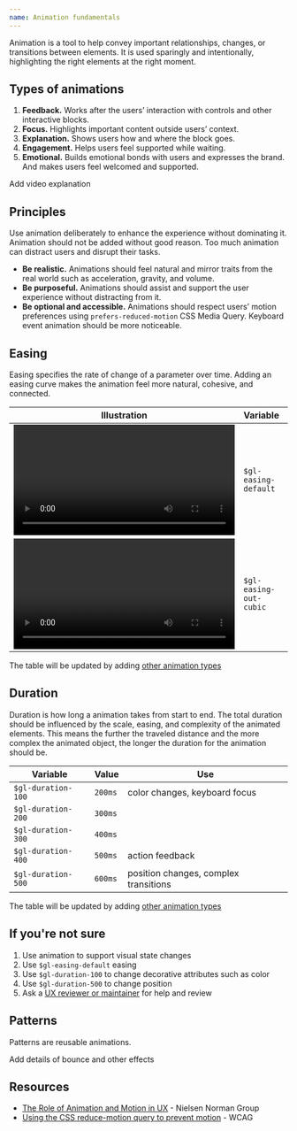 ```yaml
---
name: Animation fundamentals
---
```


Animation is a tool to help convey important relationships, changes, or transitions between elements. It is used sparingly and intentionally, highlighting the right elements at the right moment.


## Types of animations

1. **Feedback.** Works after the users’ interaction with controls and other interactive blocks.
1. **Focus.** Highlights important content outside users’ context.
1. **Explanation.** Shows users how and where the block goes.
1. **Engagement.** Helps users feel supported while waiting.
1. **Emotional.** Builds emotional bonds with users and expresses the brand. And makes users feel welcomed and supported.

<todo>Add video explanation</todo>


## Principles

Use animation deliberately to enhance the experience without dominating it. Animation should not be added without good reason. Too much animation can distract users and disrupt their tasks.

* **Be realistic.** Animations should feel natural and mirror traits from the real world such as acceleration, gravity, and volume.
* **Be purposeful.** Animations should assist and support the user experience without distracting from it.
* **Be optional and accessible.** Animations should respect users’ motion preferences using `prefers-reduced-motion` CSS Media Query. Keyboard event animation should be more noticeable.


## Easing

Easing specifies the rate of change of a parameter over time. Adding an easing curve makes the animation feel more natural, cohesive, and connected.

| Illustration | Variable | Value | Use |
| --- | --- | --- | --- |
| <video tabindex="0" preload="true" autoplay="true" controls="" loop="true" playsinline="true" aria-label="" width="400"><source src="/video/easing-default.mp4"></video> | `$gl-easing-default` | `ease` | hover animation |
| <video tabindex="0" preload="true" autoplay="true" controls="" loop="true" playsinline="true" aria-label="" width="400"><source src="/video/easing-out-cubic.mp4"></video> | `$gl-easing-out-cubic` | `cubic-bezier(0.22, 0.61, 0.36, 1)` | focus animation |

<todo>The table will be updated by adding [other animation types](/product-foundations/animation-fundamentals#types-of-animations)</todo>


## Duration

Duration is how long a animation takes from start to end. The total duration should be influenced by the scale, easing, and complexity of the animated elements. This means the further the traveled distance and the more complex the animated object, the longer the duration for the animation should be.

| Variable | Value | Use |
| --- | --- | --- |
| `$gl-duration-100` | `200ms` | color changes, keyboard focus |
| `$gl-duration-200` | `300ms` |  |
| `$gl-duration-300` | `400ms` |  |
| `$gl-duration-400` | `500ms` | action feedback |
| `$gl-duration-500` | `600ms` | position changes, complex transitions |

<todo>The table will be updated by adding [other animation types](/product-foundations/animation-fundamentals#types-of-animations)</todo>


## If you're not sure

1. Use animation to support visual state changes
1. Use `$gl-easing-default` easing
1. Use `$gl-duration-100` to change decorative attributes such as color
1. Use `$gl-duration-500` to change position
1. Ask a [UX reviewer or maintainer](https://about.gitlab.com/handbook/engineering/projects/#design.gitlab.com) for help and review


## Patterns

Patterns are reusable animations.

<todo>Add details of bounce and other effects</todo> 


## Resources

- [The Role of Animation and Motion in UX](https://www.nngroup.com/articles/animation-purpose-ux/) - Nielsen Norman Group
- [Using the CSS reduce-motion query to prevent motion](https://www.w3.org/WAI/WCAG22/Techniques/css/C39.html) - WCAG
